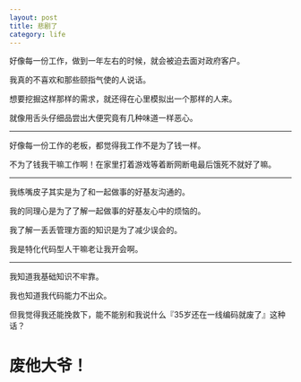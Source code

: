```yaml
---
layout: post
title: 悲剧了
category: life
---
```



好像每一份工作，做到一年左右的时候，就会被迫去面对政府客户。

我真的不喜欢和那些颐指气使的人说话。

想要挖掘这样那样的需求，就还得在心里模拟出一个那样的人来。

就像用舌头仔细品尝出大便究竟有几种味道一样恶心。

---
好像每一份工作的老板，都觉得我工作不是为了钱一样。

不为了钱我干嘛工作啊！在家里打着游戏等着断网断电最后饿死不就好了嘛。

---
我练嘴皮子其实是为了和一起做事的好基友沟通的。

我的同理心是为了了解一起做事的好基友心中的烦恼的。

我了解一丢丢管理方面的知识是为了减少误会的。

我是特化代码型人干嘛老让我开会啊。

---
我知道我基础知识不牢靠。

我也知道我代码能力不出众。

但我觉得我还能挽救下，能不能别和我说什么『35岁还在一线编码就废了』这种话？

# 废他大爷！